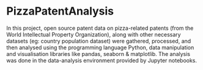 # PizzaPatentAnalysis

In this project, open source patent data on pizza-related patents (from the World
Intellectual Property Organization), along with other necessary datasets (eg: country
population dataset) were gathered, processed, and then analysed using the
programming language Python, data manipulation and visualisation libraries like
pandas, seaborn & matplotlib. The analysis was done in the data-analysis environment
provided by Jupyter notebooks.
